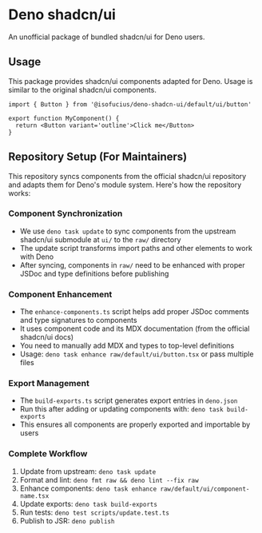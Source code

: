 # Deno shadcn/ui

An unofficial package of bundled shadcn/ui for Deno users.

## Usage

This package provides shadcn/ui components adapted for Deno. Usage is similar to the original shadcn/ui components.

```tsx
import { Button } from '@isofucius/deno-shadcn-ui/default/ui/button'

export function MyComponent() {
  return <Button variant='outline'>Click me</Button>
}
```

## Repository Setup (For Maintainers)

This repository syncs components from the official shadcn/ui repository and adapts them for Deno's module system. Here's how the repository works:

### Component Synchronization

- We use `deno task update` to sync components from the upstream shadcn/ui submodule at `ui/` to the `raw/` directory
- The update script transforms import paths and other elements to work with Deno
- After syncing, components in `raw/` need to be enhanced with proper JSDoc and type definitions before publishing

### Component Enhancement

- The `enhance-components.ts` script helps add proper JSDoc comments and type signatures to components
- It uses component code and its MDX documentation (from the official shadcn/ui docs)
- You need to manually add MDX and types to top-level definitions
- Usage: `deno task enhance raw/default/ui/button.tsx` or pass multiple files

### Export Management

- The `build-exports.ts` script generates export entries in `deno.json`
- Run this after adding or updating components with: `deno task build-exports`
- This ensures all components are properly exported and importable by users

### Complete Workflow

1. Update from upstream: `deno task update`
2. Format and lint: `deno fmt raw && deno lint --fix raw`
3. Enhance components: `deno task enhance raw/default/ui/component-name.tsx`
4. Update exports: `deno task build-exports`
5. Run tests: `deno test scripts/update.test.ts`
6. Publish to JSR: `deno publish`
